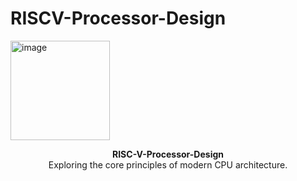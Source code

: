 # RISCV-Processor-Design

<img width="159" alt="image" src="https://github.com/user-attachments/assets/98445e3b-31ec-48d7-bb7a-2469fdf1a74c" />
<p align="center">
  <strong>RISC-V-Processor-Design</strong><br>
  Exploring the core principles of modern CPU architecture.
</p>

